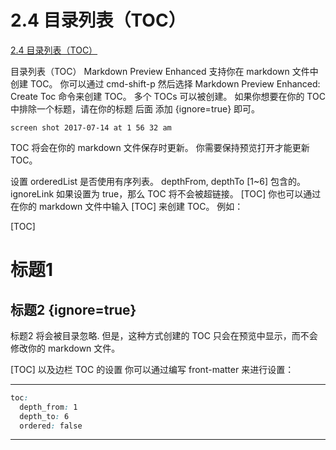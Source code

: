 # 2.4 目录列表（TOC）

[2.4 目录列表（TOC）](https://www.bookstack.cn/read/mpe/zh-cn-toc.md)

目录列表（TOC）
Markdown Preview Enhanced 支持你在 markdown 文件中创建 TOC。
你可以通过 cmd-shift-p 然后选择 Markdown Preview Enhanced: Create Toc 命令来创建 TOC。
多个 TOCs 可以被创建。
如果你想要在你的 TOC 中排除一个标题，请在你的标题 后面 添加 {ignore=true} 即可。

``` dos
screen shot 2017-07-14 at 1 56 32 am
```

TOC 将会在你的 markdown 文件保存时更新。
你需要保持预览打开才能更新 TOC。

设置
orderedList
是否使用有序列表。
depthFrom, depthTo
[1~6] 包含的。
ignoreLink
如果设置为 true，那么 TOC 将不会被超链接。
[TOC]
你也可以通过在你的 markdown 文件中输入 [TOC] 来创建 TOC。
例如：

[TOC]

# 标题1

## 标题2 {ignore=true}

标题2 将会被目录忽略.
但是，这种方式创建的 TOC 只会在预览中显示，而不会修改你的 markdown 文件。

[TOC] 以及边栏 TOC 的设置
你可以通过编写 front-matter 来进行设置：

---

``` css
toc:
  depth_from: 1
  depth_to: 6
  ordered: false
```

---
